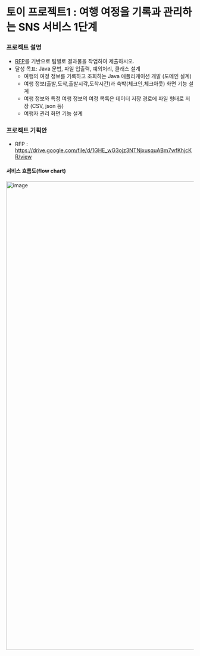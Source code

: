 # 토이 프로젝트1 : 여행 여정을 기록과 관리하는 SNS 서비스 1단계


### 프로젝트 설명
- [RFP](https://drive.google.com/file/d/1GHE_wG3ojz3NTNjxusquABm7wfKhjcKR/view?usp=sharing)를 기반으로 팀별로 결과물을 작업하여 제출하시오. 
- 달성 목표: Java 문법, 파일 입출력, 예외처리, 클래스 설계
  - 여행의 여정 정보를 기록하고 조회하는 Java 애플리케이션 개발 (도메인 설계)
  - 여행 정보(출발,도착,출발시각,도착시간)과 숙박(체크인,체크아웃) 화면 기능 설계 			
  - 여행 정보와 특정 여행 정보의 여정 목록은 데이터 저장 경로에 파일 형태로 저장 (CSV, json 등)
  - 여행자 관리 화면 기능 설계 			

### 프로젝트 기획안
- RFP : https://drive.google.com/file/d/1GHE_wG3ojz3NTNjxusquABm7wfKhjcKR/view

#### 서비스 흐름도(flow chart)
<img width="1257" alt="image" src="https://github.com/FC-BE-ToyProject-Team3/KDT_Y_BE_Toy_Project1/assets/114489245/a31fdaec-9737-4bef-b386-8c75e5253137">

